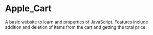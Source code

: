 # Apple_Cart
A basic website to learn and properties of JavaScript. Features include addition and deletion of items from the cart and getting the total price.
